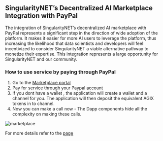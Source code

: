 ## SingularityNET’s Decentralized AI Marketplace Integration with PayPal

The integration of SingularityNET’s decentralized AI marketplace with PayPal represents a significant step in the direction of wide adoption of the platform. It makes it easier for more AI users to leverage the platform, thus increasing the likelihood that data scientists and developers will feel incentivized to consider SingularityNET a viable alternative pathway to monetize their expertise. This integration represents a large opportunity for SingularityNET and our community.

### How to use service by paying through PayPal

1. Go to the [Marketplace portal](http://beta.singularitynet.io)
2. Pay for service through your Paypal account
3. If you dont have a wallet , the application will create a wallet and a channel for you.
   The application will then deposit the equivalent AGIX tokens in to channel.
4. Now you can make a call now - The Dapp components hide all the complexity on making these calls.

![marketplace](/assets/images/products/AIMarketplace/forcomers/marketplaceimage.gif)

For more details refer to the [page](/docs/products/AIMarketplace/coreconcepts/Marketplace-ecosystem/marketplace-service_invocation.md)

